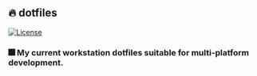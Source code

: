 ## :fire: **dotfiles**

[![License][license-shield]][license-url]

### :fireworks: My current workstation dotfiles suitable for multi-platform development.

<!-- MARKDOWN LINKS -->

[cd-shield]: https://img.shields.io/github/actions/workflow/status/tensorush/cv/cd.yaml?branch=main&style=for-the-badge&logo=github&label=Cd&labelColor=black
[cd-url]: https://github.com/tensorush/cv/blob/main/.github/workflows/cd.yaml
[license-shield]: https://img.shields.io/github/license/tensorush/cv.svg?style=for-the-badge&labelColor=black
[license-url]: https://github.com/tensorush/cv/blob/main/LICENSE.md
